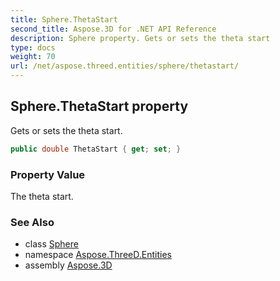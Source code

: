 ```yaml
---
title: Sphere.ThetaStart
second_title: Aspose.3D for .NET API Reference
description: Sphere property. Gets or sets the theta start
type: docs
weight: 70
url: /net/aspose.threed.entities/sphere/thetastart/
---
```

## Sphere.ThetaStart property

Gets or sets the theta start.

```csharp
public double ThetaStart { get; set; }
```

### Property Value

The theta start.

### See Also

* class [Sphere](../)
* namespace [Aspose.ThreeD.Entities](../../sphere/)
* assembly [Aspose.3D](../../../)


